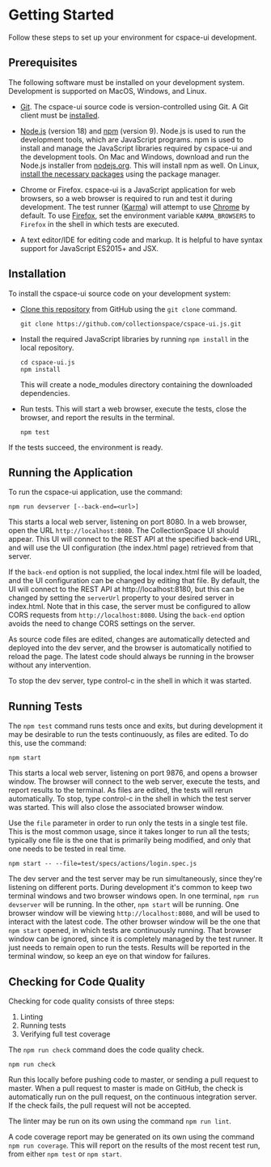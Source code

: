 # Getting Started

Follow these steps to set up your environment for cspace-ui development.

## Prerequisites

The following software must be installed on your development system. Development is supported on MacOS, Windows, and Linux.

- [Git](https://git-scm.com/). The cspace-ui source code is version-controlled using Git. A Git client must be [installed](https://git-scm.com/book/en/v2/Getting-Started-Installing-Git).

- [Node.js](https://nodejs.org/) (version 18) and [npm](https://www.npmjs.com/) (version 9). Node.js is used to run the development tools, which are JavaScript programs. npm is used to install and manage the JavaScript libraries required by cspace-ui and the development tools. On Mac and Windows, download and run the Node.js installer from [nodejs.org](https://nodejs.org/). This will install npm as well. On Linux, [install the necessary packages](https://nodejs.org/en/download/package-manager/) using the package manager.

- Chrome or Firefox. cspace-ui is a JavaScript application for web browsers, so a web browser is required to run and test it during development. The test runner ([Karma](https://karma-runner.github.io/)) will attempt to use [Chrome](https://www.google.com/chrome/browser/desktop/index.html) by default. To use [Firefox](https://www.mozilla.org/en-US/firefox/new/), set the environment variable `KARMA_BROWSERS` to `Firefox` in the shell in which tests are executed.

- A text editor/IDE for editing code and markup. It is helpful to have syntax support for JavaScript ES2015+ and JSX.

## Installation

To install the cspace-ui source code on your development system:

- [Clone this repository](https://help.github.com/articles/cloning-a-repository/) from GitHub using the `git clone` command.
  ```
  git clone https://github.com/collectionspace/cspace-ui.js.git
  ```

- Install the required JavaScript libraries by running `npm install` in the local repository.
  ```
  cd cspace-ui.js
  npm install
  ```
  This will create a node_modules directory containing the downloaded dependencies.

- Run tests. This will start a web browser, execute the tests, close the browser, and report the results in the terminal.
  ```
  npm test
  ```

If the tests succeed, the environment is ready.

## Running the Application

To run the cspace-ui application, use the command:
```
npm run devserver [--back-end=<url>]
```
This starts a local web server, listening on port 8080. In a web browser, open the URL `http://localhost:8080`. The CollectionSpace UI should appear. This UI will connect to the REST API at the specified back-end URL, and will use the UI configuration (the index.html page) retrieved from that server.

If the `back-end` option is not supplied, the local index.html file will be loaded, and the UI configuration can be changed by editing that file. By default, the UI will connect to the REST API at http://localhost:8180, but this can be changed by setting the `serverUrl` property to your desired server in index.html. Note that in this case, the server must be configured to allow CORS requests from `http://localhost:8080`. Using the `back-end` option avoids the need to change CORS settings on the server.

As source code files are edited, changes are automatically detected and deployed into the dev server, and the browser is automatically notified to reload the page. The latest code should always be running in the browser without any intervention.

To stop the dev server, type control-c in the shell in which it was started.

## Running Tests

The `npm test` command runs tests once and exits, but during development it may be desirable to run the tests continuously, as files are edited. To do this, use the command:
```
npm start
```
This starts a local web server, listening on port 9876, and opens a browser window. The browser will connect to the web server, execute the tests, and report results to the terminal. As files are edited, the tests will rerun automatically. To stop, type control-c in the shell in which the test server was started. This will also close the associated browser window.

Use the `file` parameter in order to run only the tests in a single test file. This is the most common usage, since it takes longer to run all the tests; typically one file is the one that is primarily being modified, and only that one needs to be tested in real time.
```
npm start -- --file=test/specs/actions/login.spec.js
```

The dev server and the test server may be run simultaneously, since they're listening on different ports. During development it's common to keep two terminal windows and two browser windows open. In one terminal, `npm run devserver` will be running. In the other, `npm start` will be running. One browser window will be viewing `http://localhost:8080`, and will be used  to interact with the latest code. The other browser window will be the one that `npm start` opened, in which tests are continuously running. That browser window can be ignored, since it is completely managed by the test runner. It just needs to remain open to run the tests. Results will be reported in the terminal window, so keep an eye on that window for failures.

## Checking for Code Quality

Checking for code quality consists of three steps:

1. Linting
2. Running tests
3. Verifying full test coverage

The `npm run check` command does the code quality check.
```
npm run check
```
Run this locally before pushing code to master, or sending a pull request to master. When a pull request to master is made on GitHub, the check is automatically run on the pull request, on the continuous integration server. If the check fails, the pull request will not be accepted.

The linter may be run on its own using the command `npm run lint`.

A code coverage report may be generated on its own using the command `npm run coverage`. This will report on the results of the most recent test run, from either `npm test` or `npm start`.
